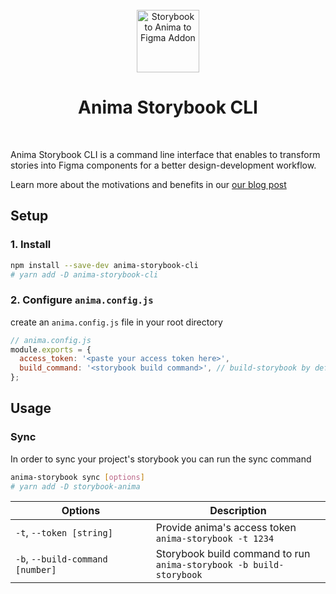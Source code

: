 <div align="center">
  <br/>
  <img src="https://encrypted-tbn0.gstatic.com/images?q=tbn:ANd9GcTsajnACWOIGnufHjda9Lps9iVrzeKU7EUxmg&usqp=CAU" width="100" alt="Storybook to Anima to Figma Addon"/>
  <br/>
  
  <h1>Anima Storybook CLI</h1>

  <br/>
</div>

Anima Storybook CLI is a command line interface that enables to transform stories into Figma components for a better design-development workflow.

Learn more about the motivations and benefits in our [our blog post](https://blog.animaapp.com/design-with-your-live-code-components-7f61e99b9bf0)

## Setup

### 1. Install

```sh
npm install --save-dev anima-storybook-cli
# yarn add -D anima-storybook-cli
```

### 2. Configure `anima.config.js`

create an `anima.config.js` file in your root directory

```js
// anima.config.js
module.exports = {
  access_token: '<paste your access token here>',
  build_command: '<storybook build command>', // build-storybook by default
};
```

## Usage

### Sync

In order to sync your project's storybook you can run the sync command

```sh
anima-storybook sync [options]
# yarn add -D storybook-anima
```

| Options                          | Description                                                              |
| -------------------------------- | ------------------------------------------------------------------------ |
| `-t`, `--token [string]`         | Provide anima's access token <br/>`anima-storybook -t 1234`              |
| `-b`, `--build-command [number]` | Storybook build command to run <br/>`anima-storybook -b build-storybook` |
